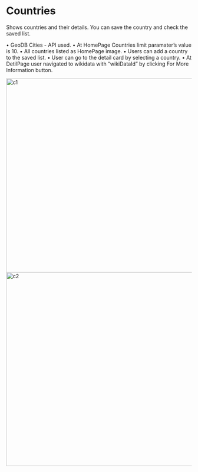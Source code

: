 # Countries
Shows countries and  their details.
 You can save the country and check the saved list.

• GeoDB Cities - API used.
• At HomePage Countries limit paramater’s value is 10.
• All countries listed as HomePage image.
• Users can add a country to the saved list.
• User can go to the detail card by selecting a country. 
• At DetilPage user navigated to wikidata with “wikiDataId” by clicking For More Information button. 



<img width="525" alt="c1" src="https://user-images.githubusercontent.com/40842144/194165680-335ffb1d-eb53-441c-908c-36f1113e13e0.png">

<img width="525" alt="c2" src="https://user-images.githubusercontent.com/40842144/194165725-97704279-06d5-4571-b465-7c14452b5a16.png">
